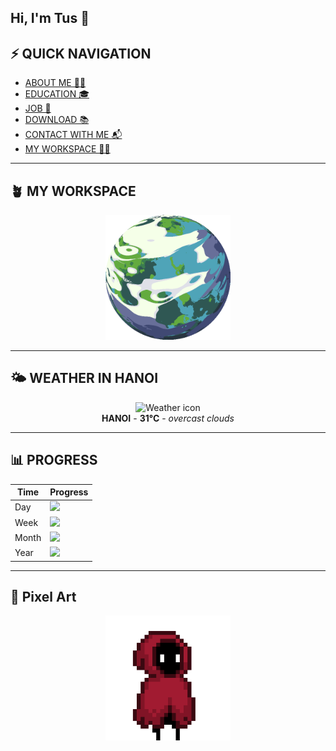 ## Hi, I'm Tus 👋

## ⚡ QUICK NAVIGATION

- [ABOUT ME 🧑‍💻](#about-me-)
- [EDUCATION 🎓](#education-)
- [JOB 💼](#job-)
- [DOWNLOAD 📚](#download-)
- [CONTACT WITH ME 📬](#contact-with-me-)
- [MY WORKSPACE 🧑‍💻](#my-workspace-)

---

## 🪴 MY WORKSPACE

<p align="center">
  <img src="https://raw.githubusercontent.com/PhunTus/PhunTus/main/assets/3867543660.gif" width="200" alt="pixel gif" />
</p>

---

## 🌤️ WEATHER IN HANOI

<p align="center">
  <img src="https://img.icons8.com/color/48/000000/partly-cloudy-day--v1.png" alt="Weather icon"/>
  <br />
  <strong>HANOI</strong> - <strong>31°C</strong> - <em>overcast clouds</em>
</p>

---

## 📊 PROGRESS

<!-- PROGRESS-START -->
| Time  | Progress |
|-------|----------|
| Day   | ![](https://progress-bar.dev/39/?width=200&title=Day&color=40c057) |
| Week  | ![](https://progress-bar.dev/6/?width=200&title=Week&color=fab005) |
| Month | ![](https://progress-bar.dev/98/?width=200&title=Month&color=4dabf7) |
| Year  | ![](https://progress-bar.dev/49/?width=200&title=Year&color=be4bdb) |
<!-- PROGRESS-END -->

---
## 🎨 Pixel Art

<p align="center">
  <img src="https://raw.githubusercontent.com/PhunTus/PhunTus/main/assets/pixel.gif" width="200" alt="pixel gif" />
</p>
